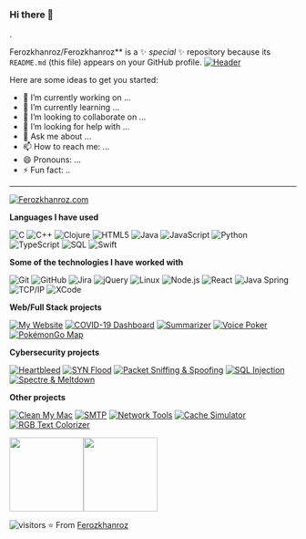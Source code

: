 ### Hi there 👋
.

Ferozkhanroz/Ferozkhanroz** is a ✨ _special_ ✨ repository because its `README.md` (this file) appears on your GitHub profile.
[![Header](https://github.com/Ferozkhanroz/Ferozkhanroz/raw/master/profile.gif)](https://www.youtube.com/watch?v=dQw4w9WgXcQ)

Here are some ideas to get you started:

- 🔭 I’m currently working on ...
- 🌱 I’m currently learning ...
- 👯 I’m looking to collaborate on ...
- 🤔 I’m looking for help with ...
- 💬 Ask me about ...
- 📫 How to reach me: ...
- 😄 Pronouns: ...
- ⚡ Fun fact: ..

---



[![Ferozkhanroz.com](https://img.shields.io/badge/-Ferozkhanroz.COM-000000?style=for-the-badge&logo=react&logoColor=white)](https://www.Ferozkhanroz.com/)

**Languages I have used**

![C](https://img.shields.io/badge/-C-000000?style=flat&logo=C)
![C++](https://img.shields.io/badge/-C++-000000?style=flat&logo=C%2B%2B&logoColor=00599C)
![Clojure](https://img.shields.io/badge/-Clojure-000000?style=flat&logo=Clojure)
![HTML5](https://img.shields.io/badge/-HTML5-000000?style=flat&logo=HTML5)
![Java](https://img.shields.io/badge/-Java-000000?style=flat&logo=Java&logoColor=007396)
![JavaScript](https://img.shields.io/badge/-JavaScript-000000?style=flat&logo=javascript)
![Python](https://img.shields.io/badge/-Python-000000?style=flat&logo=python)
![TypeScript](https://img.shields.io/badge/-TypeScript-000000?style=flat&logo=typescript&logoColor=007ACC)
![SQL](https://img.shields.io/badge/-SQL-000000?style=flat&logo=MySQL)
![Swift](https://img.shields.io/badge/-Swift-000000?style=flat&logo=Swift)

**Some of the technologies I have worked with**

![Git](https://img.shields.io/badge/-Git-000000?style=flat&logo=git&logoColor=F05032)
![GitHub](https://img.shields.io/badge/-GitHub-000000?style=flat&logo=github&logoColor=FFFFFF)
![Jira](https://img.shields.io/badge/-Jira-000000?style=flat&logo=jira-software&logoColor=white&logoColor=0052CC)
![jQuery](https://img.shields.io/badge/-jQuery-000000?style=flat&logo=jQuery&logoColor=0769AD)
![Linux](https://img.shields.io/badge/-Linux-000000?style=flat&logo=linux&logoColor=FCC624)
![Node.js](https://img.shields.io/badge/-Node.js-000000?style=flat&logo=node.js&logoColor=339933)
![React](https://img.shields.io/badge/-React-000000?style=flat&logo=React&logoColor=61DAFB)
![Java Spring](https://img.shields.io/badge/-Spring-000000?style=flat&logo=spring&logoColor=6DB33F)
![TCP/IP](https://img.shields.io/badge/-TCP/IP-000000?style=flat&logo=cisco&logoColor=white)
![XCode](https://img.shields.io/badge/-XCode-000000?style=flat&logo=XCode&logoColor=1575F9)<!-- wi*quL3fcV -->

**Web/Full Stack projects**

[![My Website](https://img.shields.io/badge/-🧬&nbsp;&nbsp;My&nbsp;Website-000000?style=flat)](https://github.com/Ferozkhanroz/v2)
[![COVID-19 Dashboard](https://img.shields.io/badge/-🦠&nbsp;COVID&#8209;19&nbsp;Dashboard-000000?style=flat)](https://github.com/Ferozkhanroz/COVID-19-Dashboard)
[![Summarizer](https://img.shields.io/badge/-📰&nbsp;&nbsp;Summarizer-000000?style=flat)](https://github.com/Ferozkhanroz/Summarizer)
[![Voice Poker](https://img.shields.io/badge/-🃏&nbsp;Voice&nbsp;Poker-000000?style=flat)](https://github.com/Ferozkhanroz/Poker)
[![PokémonGo Map](https://img.shields.io/badge/-🗺️&nbsp;PokémonGo&nbsp;Map-000000?style=flat)](https://github.com/Ferozkhanroz/PokemonGo-Map)

**Cybersecurity projects**

[![Heartbleed](https://img.shields.io/badge/-🩸&nbsp;Heartbleed-000000?style=flat)](https://github.com/Ferozkhanroz/Heartbleed)
[![SYN Flood](https://img.shields.io/badge/-🌊&nbsp;&nbsp;SYN&nbsp;Flood-000000?style=flat)](https://github.com/Ferozkhanroz/SYN-Flood)
[![Packet Sniffing & Spoofing](https://img.shields.io/badge/-🗃️&nbsp;Packet&nbsp;Sniffing&nbsp;&&nbsp;Spoofing-000000?style=flat)](https://github.com/Ferozkhanroz/Packet-Sniffing-and-Spoofing)
[![SQL Injection](https://img.shields.io/badge/-💉&nbsp;&nbsp;SQL&nbsp;Injection-000000?style=flat)](https://github.com/Ferozkhanroz/SQL-Injection)
[![Spectre & Meltdown](https://img.shields.io/badge/-🛡️&nbsp;Spectre&nbsp;&&nbsp;Meltdown-000000?style=flat)](https://github.com/Ferozkhanroz/Meltdown-Spectre)

**Other projects**

[![Clean My Mac](https://img.shields.io/badge/-🧼&nbsp;&nbsp;Clean&nbsp;My&nbsp;Mac-000000?style=flat)](https://github.com/Ferozkhanroz/Clean-My-Mac)
[![SMTP](https://img.shields.io/badge/-📧&nbsp;&nbsp;SMTP-000000?style=flat)](https://github.com/Ferozkhanroz/SMTP)
[![Network Tools](https://img.shields.io/badge/-📡&nbsp;&nbsp;Network&nbsp;Tools-000000?style=flat)](https://github.com/Ferozkhanroz/Network-Tools)
[![Cache Simulator](https://img.shields.io/badge/-⛓️&nbsp;Cache&nbsp;Simulator-000000?style=flat)](https://github.com/Ferozkhanroz/CacheSimulator)
[![RGB Text Colorizer](https://img.shields.io/badge/-🌈&nbsp;&nbsp;RGB&nbsp;Text&nbsp;Colorizer-000000?style=flat)](https://github.com/Ferozkhanroz/rgbTextColorizer)

<img align="" height='130px' src="https://github-readme-stats.vercel.app/api?username=Ferozkhanroz&hide_title=true&show_icons=true&include_all_commits=true&line_height=21&bg_color=0,EC6C6C,FFD479,FFFC79,73FA79&theme=graywhite" /><img align="" height='130px' src="https://github-readme-stats.vercel.app/api/top-langs/?username=Ferozkhanroz&hide_title=true&layout=compact&bg_color=0,73FA79,73FDFF,7A81FF&theme=graywhite" />

 ![visitors](https://visitor-badge.laobi.icu/badge?page_id=Ferozkhanroz.Ferozkhanroz)
⭐️ From [Ferozkhanroz](https://github.com/Ferozkhanroz)
